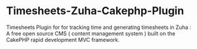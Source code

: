 Timesheets-Zuha-Cakephp-Plugin
==============================

Timesheets Plugin for for tracking time and generating timesheets in Zuha : A free open source CMS ( content management system ) built on the CakePHP rapid development MVC framework.